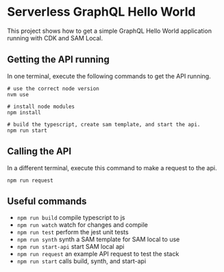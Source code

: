 # Serverless GraphQL Hello World

This project shows how to get a simple GraphQL Hello World application
running with CDK and SAM Local.

## Getting the API running

In one terminal, execute the following commands to get the API running.

```
# use the correct node version
nvm use

# install node modules
npm install

# build the typescript, create sam template, and start the api.
npm run start
```

## Calling the API

In a different terminal, execute this command to make a request to the api.

```
npm run request
```

## Useful commands

 * `npm run build`   compile typescript to js
 * `npm run watch`   watch for changes and compile
 * `npm run test`    perform the jest unit tests
 * `npm run synth`   synth a SAM template for SAM local to use
 * `npm run start-api` start SAM local api
 * `npm run request` an example API request to test the stack
 * `npm run start`   calls build, synth, and start-api

